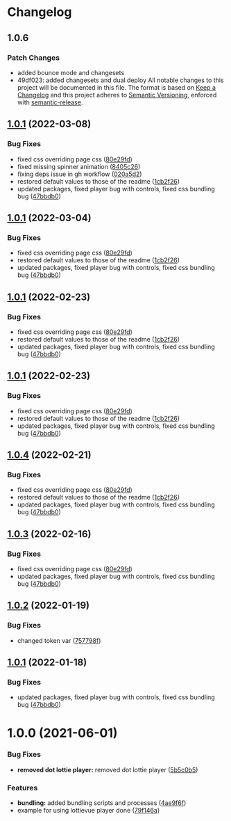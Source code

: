 # Changelog

## 1.0.6

### Patch Changes

- added bounce mode and changesets
- 49df023: added changesets and dual deploy
  All notable changes to this project will be documented in this file.
  The format is based on [Keep a Changelog](https://keepachangelog.com/en/1.0.0/) and this project adheres to [Semantic Versioning](https://semver.org/spec/v2.0.0.html), enforced with [semantic-release](https://github.com/semantic-release/semantic-release).

## [1.0.1](https://github.com/LottieFiles/lottie-vue/compare/v1.0.0...v1.0.1) (2022-03-08)

### Bug Fixes

- fixed css overriding page css ([80e29fd](https://github.com/LottieFiles/lottie-vue/commit/80e29fd31bb601ea12370c5a3252c9c78ad56d5a))
- fixed missing spinner animation ([8405c26](https://github.com/LottieFiles/lottie-vue/commit/8405c2623df51969918ac832f8a8e3daf30ea989))
- fixing deps issue in gh workflow ([020a5d2](https://github.com/LottieFiles/lottie-vue/commit/020a5d2ad8f89cee829932d3361dc818dc74eb6d))
- restored default values to those of the readme ([1cb2f26](https://github.com/LottieFiles/lottie-vue/commit/1cb2f261f2a8a7bb6bf9bae018fc1dacfdf7ffe9))
- updated packages, fixed player bug with controls, fixed css bundling bug ([47bbdb0](https://github.com/LottieFiles/lottie-vue/commit/47bbdb0ee51dd8771a078fb7370ce75acbf00d40))

## [1.0.1](https://github.com/LottieFiles/lottie-vue/compare/v1.0.0...v1.0.1) (2022-03-04)

### Bug Fixes

- fixed css overriding page css ([80e29fd](https://github.com/LottieFiles/lottie-vue/commit/80e29fd31bb601ea12370c5a3252c9c78ad56d5a))
- restored default values to those of the readme ([1cb2f26](https://github.com/LottieFiles/lottie-vue/commit/1cb2f261f2a8a7bb6bf9bae018fc1dacfdf7ffe9))
- updated packages, fixed player bug with controls, fixed css bundling bug ([47bbdb0](https://github.com/LottieFiles/lottie-vue/commit/47bbdb0ee51dd8771a078fb7370ce75acbf00d40))

## [1.0.1](https://github.com/LottieFiles/lottie-vue/compare/v1.0.0...v1.0.1) (2022-02-23)

### Bug Fixes

- fixed css overriding page css ([80e29fd](https://github.com/LottieFiles/lottie-vue/commit/80e29fd31bb601ea12370c5a3252c9c78ad56d5a))
- restored default values to those of the readme ([1cb2f26](https://github.com/LottieFiles/lottie-vue/commit/1cb2f261f2a8a7bb6bf9bae018fc1dacfdf7ffe9))
- updated packages, fixed player bug with controls, fixed css bundling bug ([47bbdb0](https://github.com/LottieFiles/lottie-vue/commit/47bbdb0ee51dd8771a078fb7370ce75acbf00d40))

## [1.0.1](https://github.com/LottieFiles/lottie-vue/compare/v1.0.0...v1.0.1) (2022-02-23)

### Bug Fixes

- fixed css overriding page css ([80e29fd](https://github.com/LottieFiles/lottie-vue/commit/80e29fd31bb601ea12370c5a3252c9c78ad56d5a))
- restored default values to those of the readme ([1cb2f26](https://github.com/LottieFiles/lottie-vue/commit/1cb2f261f2a8a7bb6bf9bae018fc1dacfdf7ffe9))
- updated packages, fixed player bug with controls, fixed css bundling bug ([47bbdb0](https://github.com/LottieFiles/lottie-vue/commit/47bbdb0ee51dd8771a078fb7370ce75acbf00d40))

## [1.0.4](https://github.com/LottieFiles/lottie-vue/compare/v1.0.0...v1.0.1) (2022-02-21)

### Bug Fixes

- fixed css overriding page css ([80e29fd](https://github.com/LottieFiles/lottie-vue/commit/80e29fd31bb601ea12370c5a3252c9c78ad56d5a))
- restored default values to those of the readme ([1cb2f26](https://github.com/LottieFiles/lottie-vue/commit/1cb2f261f2a8a7bb6bf9bae018fc1dacfdf7ffe9))
- updated packages, fixed player bug with controls, fixed css bundling bug ([47bbdb0](https://github.com/LottieFiles/lottie-vue/commit/47bbdb0ee51dd8771a078fb7370ce75acbf00d40))

## [1.0.3](https://github.com/LottieFiles/lottie-vue/compare/v1.0.0...v1.0.1) (2022-02-16)

### Bug Fixes

- fixed css overriding page css ([80e29fd](https://github.com/LottieFiles/lottie-vue/commit/80e29fd31bb601ea12370c5a3252c9c78ad56d5a))
- updated packages, fixed player bug with controls, fixed css bundling bug ([47bbdb0](https://github.com/LottieFiles/lottie-vue/commit/47bbdb0ee51dd8771a078fb7370ce75acbf00d40))

## [1.0.2](https://github.com/LottieFiles/lottie-vue/compare/v1.0.1...v1.0.2) (2022-01-19)

### Bug Fixes

- changed token var ([757798f](https://github.com/LottieFiles/lottie-vue/commit/757798f906b6ce594154187d0273b108197eb3af))

## [1.0.1](https://github.com/LottieFiles/lottie-vue/compare/v1.0.0...v1.0.1) (2022-01-18)

### Bug Fixes

- updated packages, fixed player bug with controls, fixed css bundling bug ([47bbdb0](https://github.com/LottieFiles/lottie-vue/commit/47bbdb0ee51dd8771a078fb7370ce75acbf00d40))

# 1.0.0 (2021-06-01)

### Bug Fixes

- **removed dot lottie player:** removed dot lottie player ([5b5c0b5](https://github.com/LottieFiles/lottie-vue/commit/5b5c0b5f91fa96c6501e69c62d7473b18b3e9dd3))

### Features

- **bundling:** added bundling scripts and processes ([4ae9f6f](https://github.com/LottieFiles/lottie-vue/commit/4ae9f6fd101aaa10da2dfd23bf9d752ab9a71293))
- example for using lottievue player done ([79f146a](https://github.com/LottieFiles/lottie-vue/commit/79f146a91fed1717c4df7a6b81d3ba7561cdacd2))
